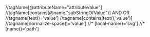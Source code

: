 
//tagName[@attributeName="attributeValue"]
//tagName[contains(@name,"subStringOfValue")]
AND 
OR
//tagname[text()='value']
//tagname[contains(text(),'value')]
//tagname[normalize-space()='value']
//* [local-name()='svg']
//* [name()='path']


